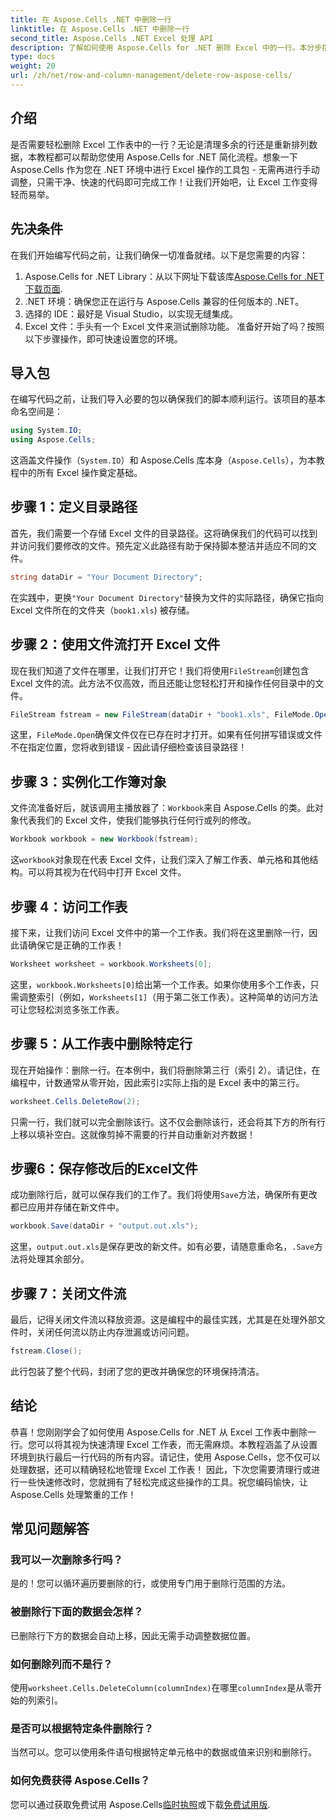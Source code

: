 ```yaml
---
title: 在 Aspose.Cells .NET 中删除一行
linktitle: 在 Aspose.Cells .NET 中删除一行
second_title: Aspose.Cells .NET Excel 处理 API
description: 了解如何使用 Aspose.Cells for .NET 删除 Excel 中的一行。本分步指南涵盖先决条件、代码导入以及无缝数据操作的详细演练。
type: docs
weight: 20
url: /zh/net/row-and-column-management/delete-row-aspose-cells/
---
```

## 介绍
是否需要轻松删除 Excel 工作表中的一行？无论是清理多余的行还是重新排列数据，本教程都可以帮助您使用 Aspose.Cells for .NET 简化流程。想象一下 Aspose.Cells 作为您在 .NET 环境中进行 Excel 操作的工具包 - 无需再进行手动调整，只需干净、快速的代码即可完成工作！让我们开始吧，让 Excel 工作变得轻而易举。
## 先决条件
在我们开始编写代码之前，让我们确保一切准备就绪。以下是您需要的内容：
1.  Aspose.Cells for .NET Library：从以下网址下载该库[Aspose.Cells for .NET 下载页面](https://releases.aspose.com/cells/net/).  
2. .NET 环境：确保您正在运行与 Aspose.Cells 兼容的任何版本的 .NET。
3. 选择的 IDE：最好是 Visual Studio，以实现无缝集成。
4. Excel 文件：手头有一个 Excel 文件来测试删除功能。
准备好开始了吗？按照以下步骤操作，即可快速设置您的环境。
## 导入包
在编写代码之前，让我们导入必要的包以确保我们的脚本顺利运行。该项目的基本命名空间是：
```csharp
using System.IO;
using Aspose.Cells;
```
这涵盖文件操作（`System.IO`）和 Aspose.Cells 库本身（`Aspose.Cells`），为本教程中的所有 Excel 操作奠定基础。
## 步骤 1：定义目录路径
首先，我们需要一个存储 Excel 文件的目录路径。这将确保我们的代码可以找到并访问我们要修改的文件。预先定义此路径有助于保持脚本整洁并适应不同的文件。
```csharp
string dataDir = "Your Document Directory";
```
在实践中，更换`"Your Document Directory"`替换为文件的实际路径，确保它指向 Excel 文件所在的文件夹（`book1.xls`) 被存储。
## 步骤 2：使用文件流打开 Excel 文件
现在我们知道了文件在哪里，让我们打开它！我们将使用`FileStream`创建包含 Excel 文件的流。此方法不仅高效，而且还能让您轻松打开和操作任何目录中的文件。
```csharp
FileStream fstream = new FileStream(dataDir + "book1.xls", FileMode.Open);
```
这里，`FileMode.Open`确保文件仅在已存在时才打开。如果有任何拼写错误或文件不在指定位置，您将收到错误 - 因此请仔细检查该目录路径！
## 步骤 3：实例化工作簿对象
文件流准备好后，就该调用主播放器了：`Workbook`来自 Aspose.Cells 的类。此对象代表我们的 Excel 文件，使我们能够执行任何行或列的修改。
```csharp
Workbook workbook = new Workbook(fstream);
```
这`workbook`对象现在代表 Excel 文件，让我们深入了解工作表、单元格和其他结构。可以将其视为在代码中打开 Excel 文件。
## 步骤 4：访问工作表
接下来，让我们访问 Excel 文件中的第一个工作表。我们将在这里删除一行，因此请确保它是正确的工作表！
```csharp
Worksheet worksheet = workbook.Worksheets[0];
```
这里，`workbook.Worksheets[0]`给出第一个工作表。如果你使用多个工作表，只需调整索引（例如，`Worksheets[1]`（用于第二张工作表）。这种简单的访问方法可让您轻松浏览多张工作表。
## 步骤 5：从工作表中删除特定行
现在开始操作：删除一行。在本例中，我们将删除第三行（索引 2）。请记住，在编程中，计数通常从零开始，因此索引`2`实际上指的是 Excel 表中的第三行。
```csharp
worksheet.Cells.DeleteRow(2);
```
只需一行，我们就可以完全删除该行。这不仅会删除该行，还会将其下方的所有行上移以填补空白。这就像剪掉不需要的行并自动重新对齐数据！
## 步骤6：保存修改后的Excel文件
成功删除行后，就可以保存我们的工作了。我们将使用`Save`方法，确保所有更改都已应用并存储在新文件中。
```csharp
workbook.Save(dataDir + "output.out.xls");
```
这里，`output.out.xls`是保存更改的新文件。如有必要，请随意重命名，`.Save`方法将处理其余部分。
## 步骤 7：关闭文件流
最后，记得关闭文件流以释放资源。这是编程中的最佳实践，尤其是在处理外部文件时，关闭任何流以防止内存泄漏或访问问题。
```csharp
fstream.Close();
```
此行包装了整个代码，封闭了您的更改并确保您的环境保持清洁。
## 结论
恭喜！您刚刚学会了如何使用 Aspose.Cells for .NET 从 Excel 工作表中删除一行。您可以将其视为快速清理 Excel 工作表，而无需麻烦。本教程涵盖了从设置环境到执行最后一行代码的所有内容。请记住，使用 Aspose.Cells，您不仅可以处理数据，还可以精确轻松地管理 Excel 工作表！
因此，下次您需要清理行或进行一些快速修改时，您就拥有了轻松完成这些操作的工具。祝您编码愉快，让 Aspose.Cells 处理繁重的工作！
## 常见问题解答
### 我可以一次删除多行吗？  
是的！您可以循环遍历要删除的行，或使用专门用于删除行范围的方法。
### 被删除行下面的数据会怎样？  
已删除行下方的数据会自动上移，因此无需手动调整数据位置。
### 如何删除列而不是行？  
使用`worksheet.Cells.DeleteColumn(columnIndex)`在哪里`columnIndex`是从零开始的列索引。
### 是否可以根据特定条件删除行？  
当然可以。您可以使用条件语句根据特定单元格中的数据或值来识别和删除行。
### 如何免费获得 Aspose.Cells？  
您可以通过获取免费试用 Aspose.Cells[临时执照](https://purchase.aspose.com/temporary-license/)或下载[免费试用版](https://releases.aspose.com/).
